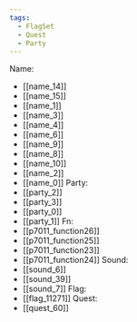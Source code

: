 ```yaml
---
tags:
  - FlagSet
  - Quest
  - Party
---
```

Name:
- [[name_14]]
- [[name_15]]
- [[name_1]]
- [[name_3]]
- [[name_4]]
- [[name_6]]
- [[name_9]]
- [[name_8]]
- [[name_10]]
- [[name_2]]
- [[name_0]]
Party:
- [[party_2]]
- [[party_3]]
- [[party_0]]
- [[party_1]]
Fn:
- [[p7011_function26]]
- [[p7011_function25]]
- [[p7011_function23]]
- [[p7011_function24]]
Sound:
- [[sound_6]]
- [[sound_39]]
- [[sound_7]]
Flag:
- [[flag_11271]]
Quest:
- [[quest_60]]
